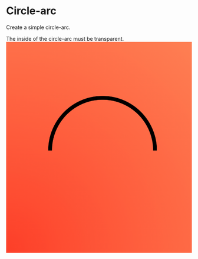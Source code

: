# Circle-arc

Create a simple circle-arc.

The inside of the circle-arc must be transparent.
![](circle-arc.png)